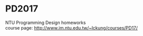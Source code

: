 # PD2017
NTU Programming Design homeworks<br>
course page: http://www.im.ntu.edu.tw/~lckung/courses/PD17/
